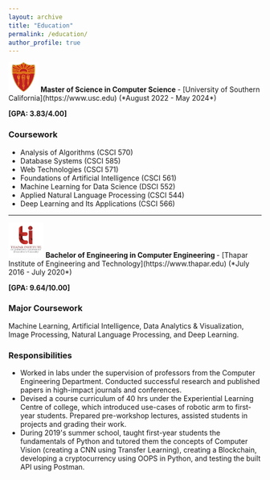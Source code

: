 ```yaml
---
layout: archive
title: "Education"
permalink: /education/
author_profile: true
---
```


<img src="/images/usc-logo.png" alt="usc logo" style=" align: top; height: 60px; width:60px; background-size: cover;"/>
<b> Master of Science in Computer Science </b> - [University of Southern California](https://www.usc.edu) (*August 2022 - May 2024*)

**[GPA: 3.83/4.00]**

### Coursework
* Analysis of Algorithms (CSCI 570)
* Database Systems (CSCI 585)
* Web Technologies (CSCI 571)
* Foundations of Artificial Intelligence (CSCI 561)
* Machine Learning for Data Science (DSCI 552)
* Applied Natural Language Processing (CSCI 544)
* Deep Learning and Its Applications (CSCI 566)





<hr />

<img src="/images/thapar.png" alt="thapar logo" style=" align: top; height: 70px; width:70px; background-size: cover;"/>
<b> Bachelor of Engineering in Computer Engineering </b> - [Thapar Institute of Engineering and Technology](https://www.thapar.edu) (*July 2016 - July 2020*) 

**[GPA: 9.64/10.00]**

### Major Coursework
Machine Learning, Artificial Intelligence, Data Analytics & Visualization, Image Processing, Natural Language Processing, and Deep Learning.
### Responsibilities
* Worked in labs under the supervision of professors from the Computer Engineering Department. Conducted successful research and published papers in high-impact journals and conferences.
* Devised a course curriculum of 40 hrs under the Experiential Learning Centre of college, which introduced use-cases of robotic arm to first-year students. Prepared pre-workshop lectures, assisted students in projects and grading their work.
* During 2019's summer school, taught first-year students the fundamentals of Python and tutored them the concepts of Computer Vision (creating a CNN using Transfer Learning), creating a Blockchain, developing a cryptocurrency using OOPS in Python, and testing the built API using Postman.
